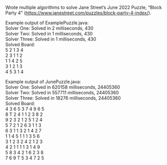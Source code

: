 Wrote multiple algorithms to solve Jane Street’s June 2022 Puzzle, “Block Party 4” (https://www.janestreet.com/puzzles/block-party-4-index/).

Example output of ExamplePuzzle.java:  
Solver One: Solved in 2 milliseconds, 430  
Solver Two: Solved in 1 milliseconds, 430  
Solver Three: Solved in 1 milliseconds, 430  
Solved Board:  
5 2 1 3 4  
2 3 1 1 2  
1 1 4 2 5  
3 1 2 1 3  
4 5 3 1 4  
  
Example output of JunePuzzle.java:  
Solver One: Solved in 620158 milliseconds, 24405360  
Solver Two: Solved in 557711 milliseconds, 24405360  
Solver Three: Solved in 18276 milliseconds, 24405360  
Solved Board:  
4 3 6 5 3 7 4 9 6 5  
8 T 2 4 1 1 2 3 8 2  
9 2 3 2 1 2 5 1 2 4  
5 7 2 1 2 6 3 1 1 3  
6 3 1 1 3 2 1 4 2 7  
1 1 4 5 1 1 1 3 5 6  
3 1 2 3 2 4 2 1 2 3  
4 2 1 1 1 1 3 1 4 9  
5 8 3 4 2 1 6 2 3 8  
7 6 9 T 5 3 4 7 2 5  
